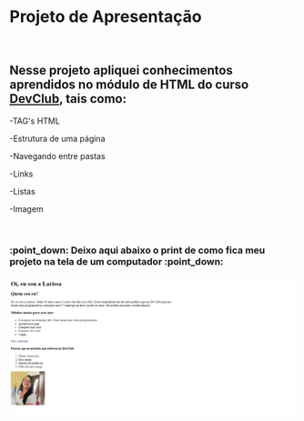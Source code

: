 <h1>Projeto de Apresentação</h1>
<br>
<h2>Nesse projeto apliquei conhecimentos aprendidos no módulo de HTML do curso <a href="https://rodolfomori.com.br/devclub">DevClub</a>, tais como:</h2> 
<p>-TAG's HTML<p/>
<p>-Estrutura de uma página<p/>
<p>-Navegando entre pastas<p/>
<p>-Links<p/>
<p>-Listas<p/>
<p>-Imagem<p/>
<br>

<h3> :point_down: Deixo aqui abaixo o print de como fica meu projeto na tela de um computador :point_down:</h3>
<img  src="https://github.com/larissasn/Primeiro-projeto/blob/master/img/print%20da%20tela.png?raw=true"/>
